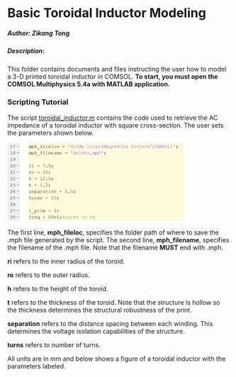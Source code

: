 # Basic Toroidal Inductor Modeling

##### Author: Zikang Tong
##### Description:
This folder contains documents and files instructing the user how to model a 3-D printed toroidal inductor in COMSOL. 
**To start, you must open the COMSOL Multiphysics 5.4a with MATLAB application.**

### Scripting Tutorial
The script [toroidal_inductor.m](toroidal_inductor.m) contains the code used to retrieve the AC impedance of a toroidal inductor with square cross-section. The user sets the parameters shown below.

<img src = "../images/toroidal_inductor_intialization.PNG" width = "400">

The first line, **mph_fileloc**, specifies the folder path of where to save the .mph file generated by the script. The second line, **mph_filename**, specifies the filename of the .mph file. Note that the filename **MUST** end with .mph.

**ri** refers to the inner radius of the toroid.

**ro** refers to the outer radius.

**h** refers to the height of the toroid.

**t** refers to the thickness of the toroid. Note that the structure is hollow so the thickness determines the structural robustness of the print.

**separation** refers to the distance spacing between each winding. This determines the voltage isolation capabilities of the structure.

**turns** refers to number of turns.

All units are in mm and below shows a figure of a toroidal inductor with the parameters labeled.
